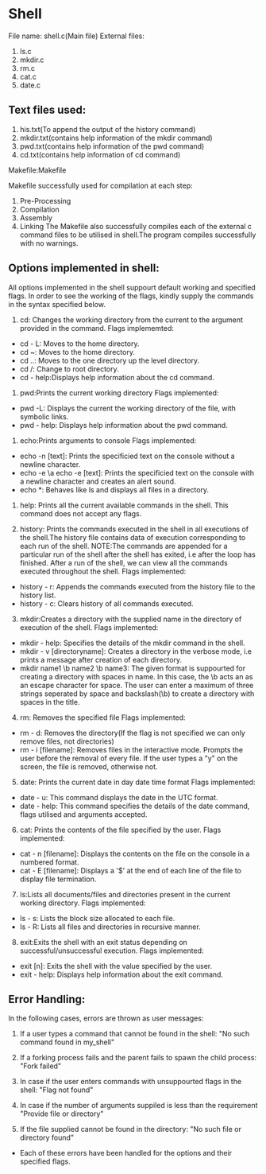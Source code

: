 # Shell
File name: shell.c(Main file)
External files:
1. ls.c
1. mkdir.c
1. rm.c
1. cat.c
1. date.c

## Text files used:
1. his.txt(To append the output of the history command)
1. mkdir.txt(contains help information of the mkdir command)
1. pwd.txt(contains help information of the pwd command)
1. cd.txt(contains help information of cd command)
 
Makefile:Makefile

Makefile successfully used for compilation at each step:
1. Pre-Processing
1. Compilation
1. Assembly
1. Linking
The Makefile also successfully compiles each of the external c command files to be utilised
in shell.The program compiles successfully with no warnings.

## Options implemented in shell:
All options implemented in the shell suppourt default working and specified flags.
In order to see the working of the flags, kindly supply the commands in the syntax specified below.
1. cd: Changes the working directory from the current to the argument provided in the command.
Flags implememted:
* cd - L: Moves to the home directory.
* cd ~: Moves to the home directory.
* cd ..: Moves to the one directory up the level directory.
* cd /: Change to root directory.
* cd - help:Displays help information about the cd command.

1. pwd:Prints the current working directory
Flags implemented:
* pwd -L: Displays the current the working directory of the file, with symbolic links.
* pwd - help: Displays help information about the pwd command.

1. echo:Prints arguments to console
Flags implemented:
* echo -n [text]: Prints the specificied text on the console without a newline character.
* echo -e \a echo -e [text]: Prints the specificied text on the console with a newline character and
                    creates an alert sound.
* echo *: Behaves like ls and displays all files in a directory.

1. help: Prints all the current available commands in the shell.
  This command does not accept any flags.

2. history: Prints the commands executed in the shell in all executions of the shell.The 
history file contains data of execution corresponding to each run of the shell. 
NOTE:The commands are appended for a particular run of the shell after the shell has exited,
i.e after the loop has finished. After a run of the shell, we can view all the commands
executed throughout the shell.
Flags implemented:
* history - r: Appends the commands executed from the history file to the history list.
* history - c: Clears history of all commands executed.


3. mkdir:Creates a directory with the supplied name in the directory of execution of the shell.
Flags implemented:
* mkdir - help: Specifies the details of the mkdir command in the shell.
* mkdir - v [directoryname]: Creates a directory in the verbose mode, i.e prints a 
                            message after creation of each directory.
* mkdir name1 \b name2 \b name3: The given format is suppourted for creating a directory with spaces in name.
                                In this case, the \b acts an as an escape character for space.
                                The user can enter a maximum of three strings seperated by space and backslash(\b)
                                to create a directory with spaces in the title.

4. rm: Removes the specified file
Flags implemented:
* rm - d: Removes the directory(If the flag is not specified we can only remove files, not directories)
* rm - i [filename]: Removes files in the interactive mode. Prompts the user before the removal of every file. 
                    If the user types a "y" on the screen, the file is removed, otherwise not.

5. date: Prints the current date in day date time format
Flags implemented:
* date - u: This command displays the date in the UTC format.
* date - help: This command specifies the details of the date command, flags utilised 
               and arguments accepted.

6. cat: Prints the contents of the file specified by the user.
Flags implemented:
* cat - n [filename]: Displays the contents on the file on the console in a numbered format.
* cat - E [filename]: Displays a '$' at the end of each line of the file to display file termination.


7. ls:Lists all documents/files and directories present in the current working directory.
Flags implemented:
* ls - s: Lists the block size allocated to each file.
* ls - R: Lists all files and directories in recursive manner.


8. exit:Exits the shell with an exit status depending on successful/unsuccessful execution.
Flags implemented:
* exit [n]: Exits the shell with the value specified by the user.
* exit - help: Displays help information about the exit command.


## Error Handling:
In the following cases, errors are thrown as user messages:

1. If a user types a command that cannot be found in the shell:
  "No such command found in my_shell"

2. If a forking process fails and the parent fails to spawn the child process:
  "Fork failed"

3. In case if the user enters commands with unsuppourted flags in the shell:
  "Flag not found"

4. In case if the number of arguments suppiled is less than the requirement
  "Provide file or directory"

5. If the file supplied cannot be found in the directory:
  "No such file or directory found"
  
* Each of these errors have been handled for the options and their specified flags.
